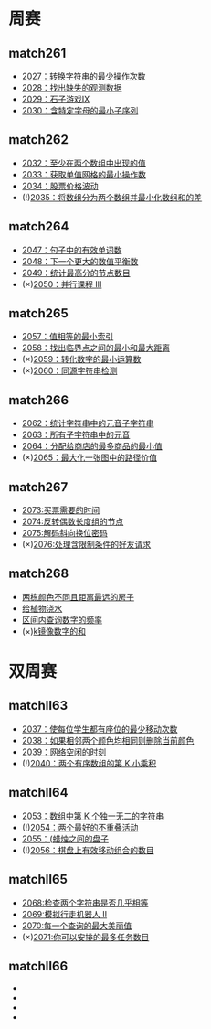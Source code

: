 # 周赛

## match261
* [2027：转换字符串的最少操作次数](https://github.com/caixiongjiang/caixiongjiang/blob/main/leetcode_java/leetcode_weekmatch/match261/leetcode2027.md)
* [2028：找出缺失的观测数据](https://github.com/caixiongjiang/caixiongjiang/blob/main/leetcode_java/leetcode_weekmatch/match261/leetcode2028.md)
* [2029：石子游戏Ⅸ](https://github.com/caixiongjiang/caixiongjiang/blob/main/leetcode_java/leetcode_weekmatch/match261/leetcode2029.md)
* [2030：含特定字母的最小子序列](https://github.com/caixiongjiang/caixiongjiang/blob/main/leetcode_java/leetcode_weekmatch/match261/leetcode2030.md)

## match262
* [2032：至少在两个数组中出现的值](https://github.com/caixiongjiang/caixiongjiang/blob/main/leetcode_java/leetcode_weekmatch/match262/leetcode2032.md)
* [2033：获取单值网格的最小操作数](https://github.com/caixiongjiang/caixiongjiang/blob/main/leetcode_java/leetcode_weekmatch/match262/leetcode2033.md)
* [2034：股票价格波动](https://github.com/caixiongjiang/caixiongjiang/blob/main/leetcode_java/leetcode_weekmatch/match262/leetcode2034.md)
* (!)[2035：将数组分为两个数组并最小化数组和的差](https://github.com/caixiongjiang/caixiongjiang/blob/main/leetcode_java/leetcode_weekmatch/match262/leetcode2035.md)

## match264
* [2047：句子中的有效单词数](https://github.com/caixiongjiang/caixiongjiang/blob/main/leetcode_java/leetcode_weekmatch/match264/leetcode2047.md)
* [2048：下一个更大的数值平衡数](https://github.com/caixiongjiang/caixiongjiang/blob/main/leetcode_java/leetcode_weekmatch/match264/leetcode2048.md)
* [2049：统计最高分的节点数目](https://github.com/caixiongjiang/caixiongjiang/blob/main/leetcode_java/leetcode_weekmatch/match264/leetcode2049.md)
* (×)[2050：并行课程 III](https://github.com/caixiongjiang/caixiongjiang/blob/main/leetcode_java/leetcode_weekmatch/match264/leetcode2050.md)

## match265
* [2057：值相等的最小索引](https://github.com/caixiongjiang/caixiongjiang/blob/main/leetcode_java/leetcode_weekmatch/match265/leetcode2057.md)
* [2058：找出临界点之间的最小和最大距离](https://github.com/caixiongjiang/caixiongjiang/blob/main/leetcode_java/leetcode_weekmatch/match265/leetcode2058.md)
* (×)[2059：转化数字的最小运算数](https://github.com/caixiongjiang/caixiongjiang/blob/main/leetcode_java/leetcode_weekmatch/match265/leetcode2059.md)
* (×)[2060：同源字符串检测](https://github.com/caixiongjiang/caixiongjiang/blob/main/leetcode_java/leetcode_weekmatch/match265/leetcode2060.md)

## match266
* [2062：统计字符串中的元音子字符串](https://github.com/caixiongjiang/caixiongjiang/blob/main/leetcode_java/leetcode_weekmatch/match266/leetcode2062.md)
* [2063：所有子字符串中的元音](https://github.com/caixiongjiang/caixiongjiang/blob/main/leetcode_java/leetcode_weekmatch/match266/leetcode2063.md)
* [2064：分配给商店的最多商品的最小值](https://github.com/caixiongjiang/caixiongjiang/blob/main/leetcode_java/leetcode_weekmatch/match266/leetcode2064.md)
* (×)[2065：最大化一张图中的路径价值](https://github.com/caixiongjiang/caixiongjiang/blob/main/leetcode_java/leetcode_weekmatch/match266/leetcode2065.md)

## match267
* [2073:买票需要的时间](https://github.com/caixiongjiang/caixiongjiang/blob/main/leetcode_java/leetcode_weekmatch/match267/leetcode2073.md)
* [2074:反转偶数长度组的节点](https://github.com/caixiongjiang/caixiongjiang/blob/main/leetcode_java/leetcode_weekmatch/match267/leetcode2074.md)
* [2075:解码斜向换位密码](https://github.com/caixiongjiang/caixiongjiang/blob/main/leetcode_java/leetcode_weekmatch/match267/leetcode2075.md)
* (×)[2076:处理含限制条件的好友请求](https://github.com/caixiongjiang/caixiongjiang/blob/main/leetcode_java/leetcode_weekmatch/match267/leetcode2076.md)

## match268
* [两栋颜色不同且距离最远的房子](https://github.com/caixiongjiang/caixiongjiang/blob/main/leetcode_java/leetcode_weekmatch/match268/leetcode.md)
* [给植物浇水](https://github.com/caixiongjiang/caixiongjiang/blob/main/leetcode_java/leetcode_weekmatch/match268/leetcode.md)
* [区间内查询数字的频率](https://github.com/caixiongjiang/caixiongjiang/blob/main/leetcode_java/leetcode_weekmatch/match268/leetcode.md)
* (×)[k镜像数字的和](https://github.com/caixiongjiang/caixiongjiang/blob/main/leetcode_java/leetcode_weekmatch/match268/leetcode.md)



# 双周赛

## matchⅡ63
* [2037：使每位学生都有座位的最少移动次数](https://github.com/caixiongjiang/caixiongjiang/blob/main/leetcode_java/leetcode_weekmatch/match%E2%85%A163/leetcode2037.md)
* [2038：如果相邻两个颜色均相同则删除当前颜色](https://github.com/caixiongjiang/caixiongjiang/blob/main/leetcode_java/leetcode_weekmatch/match%E2%85%A163/leetcode2038.md)
* [2039：网络空闲的时刻](https://github.com/caixiongjiang/caixiongjiang/blob/main/leetcode_java/leetcode_weekmatch/match%E2%85%A163/leetcode2039.md)
* (!)[2040：两个有序数组的第 K 小乘积](https://github.com/caixiongjiang/caixiongjiang/blob/main/leetcode_java/leetcode_weekmatch/match%E2%85%A163/leetcode2040.md)

## matchⅡ64
* [2053：数组中第 K 个独一无二的字符串](https://github.com/caixiongjiang/caixiongjiang/blob/main/leetcode_java/leetcode_weekmatch/match%E2%85%A164/leetcode2053.md)
* (!)[2054：两个最好的不重叠活动](https://github.com/caixiongjiang/caixiongjiang/blob/main/leetcode_java/leetcode_weekmatch/match%E2%85%A164/leetcode2054.md)
* [2055：(蜡烛之间的盘子](https://github.com/caixiongjiang/caixiongjiang/blob/main/leetcode_java/leetcode_weekmatch/match%E2%85%A164/leetcode2055.md)
* (!)[2056：棋盘上有效移动组合的数目](https://github.com/caixiongjiang/caixiongjiang/blob/main/leetcode_java/leetcode_weekmatch/match%E2%85%A164/leetcode2056.md)

## matchⅡ65
* [2068:检查两个字符串是否几乎相等](https://github.com/caixiongjiang/caixiongjiang/blob/main/leetcode_java/leetcode_weekmatch/match%E2%85%A165/leetcode2068.md)
* [2069:模拟行走机器人 II](https://github.com/caixiongjiang/caixiongjiang/blob/main/leetcode_java/leetcode_weekmatch/match%E2%85%A165/leetcode2069.md)
* [2070:每一个查询的最大美丽值](https://github.com/caixiongjiang/caixiongjiang/blob/main/leetcode_java/leetcode_weekmatch/match%E2%85%A165/leetcode2070.md)
* (×)[2071:你可以安排的最多任务数目](https://github.com/caixiongjiang/caixiongjiang/blob/main/leetcode_java/leetcode_weekmatch/match%E2%85%A165/leetcode2071.md)

## matchⅡ66
* [](https://github.com/caixiongjiang/caixiongjiang/blob/main/leetcode_java/leetcode_weekmatch/match%E2%85%A166/leetcode.md)
* [](https://github.com/caixiongjiang/caixiongjiang/blob/main/leetcode_java/leetcode_weekmatch/match%E2%85%A166/leetcode.md)
* [](https://github.com/caixiongjiang/caixiongjiang/blob/main/leetcode_java/leetcode_weekmatch/match%E2%85%A166/leetcode.md)
* [](https://github.com/caixiongjiang/caixiongjiang/blob/main/leetcode_java/leetcode_weekmatch/match%E2%85%A166/leetcode.md)
